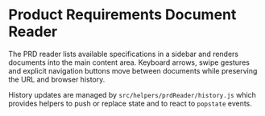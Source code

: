 # Product Requirements Document Reader

The PRD reader lists available specifications in a sidebar and renders
documents into the main content area. Keyboard arrows, swipe gestures and
explicit navigation buttons move between documents while preserving the URL and
browser history.

History updates are managed by `src/helpers/prdReader/history.js` which provides
helpers to push or replace state and to react to `popstate` events.
